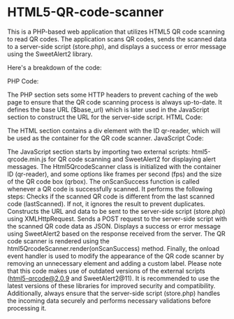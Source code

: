 # HTML5-QR-code-scanner
This is a PHP-based web application that utilizes HTML5 QR code scanning to read QR codes. The application scans QR codes, sends the scanned data to a server-side script (store.php), and displays a success or error message using the SweetAlert2 library.

Here's a breakdown of the code:

PHP Code:

The PHP section sets some HTTP headers to prevent caching of the web page to ensure that the QR code scanning process is always up-to-date.
It defines the base URL ($base_url) which is later used in the JavaScript section to construct the URL for the server-side script.
HTML Code:

The HTML section contains a div element with the ID qr-reader, which will be used as the container for the QR code scanner.
JavaScript Code:

The JavaScript section starts by importing two external scripts: html5-qrcode.min.js for QR code scanning and SweetAlert2 for displaying alert messages.
The Html5QrcodeScanner class is initialized with the container ID (qr-reader), and some options like frames per second (fps) and the size of the QR code box (qrbox).
The onScanSuccess function is called whenever a QR code is successfully scanned. It performs the following steps:
Checks if the scanned QR code is different from the last scanned code (lastScanned). If not, it ignores the result to prevent duplicates.
Constructs the URL and data to be sent to the server-side script (store.php) using XMLHttpRequest.
Sends a POST request to the server-side script with the scanned QR code data as JSON.
Displays a success or error message using SweetAlert2 based on the response received from the server.
The QR code scanner is rendered using the html5QrcodeScanner.render(onScanSuccess) method.
Finally, the onload event handler is used to modify the appearance of the QR code scanner by removing an unnecessary element and adding a custom label.
Please note that this code makes use of outdated versions of the external scripts (html5-qrcode@2.0.9 and SweetAlert2@11). It is recommended to use the latest versions of these libraries for improved security and compatibility. Additionally, always ensure that the server-side script (store.php) handles the incoming data securely and performs necessary validations before processing it.
